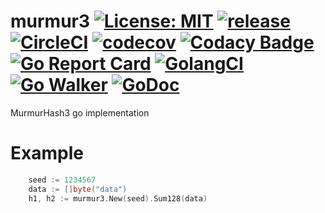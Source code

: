 # murmur3 [![License: MIT](https://img.shields.io/badge/License-MIT-blue.svg?style=flat-square)](https://opensource.org/licenses/Apache-2.0) [![release](https://img.shields.io/github/release/kpango/murmur3.svg?style=flat-square)](https://github.com/kpango/murmur3/releases/latest) [![CircleCI](https://circleci.com/gh/kpango/murmur3.svg)](https://circleci.com/gh/kpango/murmur3) [![codecov](https://codecov.io/gh/kpango/murmur3/branch/master/graph/badge.svg?style=flat-square)](https://codecov.io/gh/kpango/murmur3) [![Codacy Badge](https://api.codacy.com/project/badge/Grade/df7420e45d5d4656a95f49c85e94cff6)](https://www.codacy.com/app/i.can.feel.gravity/murmur3?utm_source=github.com&amp;utm_medium=referral&amp;utm_content=kpango/murmur3&amp;utm_campaign=Badge_Grade) [![Go Report Card](https://goreportcard.com/badge/github.com/kpango/murmur3)](https://goreportcard.com/report/github.com/kpango/murmur3) [![GolangCI](https://golangci.com/badges/github.com/kpango/murmur3.svg?style=flat-square)](https://golangci.com/r/github.com/kpango/murmur3) [![Go Walker](http://gowalker.org/api/v1/badge)](https://gowalker.org/github.com/kpango/murmur3) [![GoDoc](http://godoc.org/github.com/kpango/murmur3?status.svg)](http://godoc.org/github.com/kpango/murmur3)


MurmurHash3 go implementation

# Example
```go
	seed := 1234567
	data := []byte("data")
	h1, h2 := murmur3.New(seed).Sum128(data)
```
